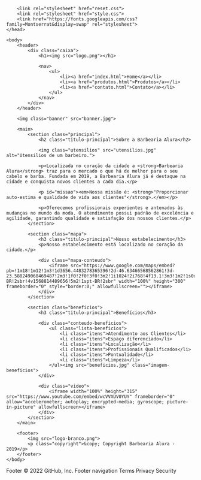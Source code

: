 <!DOCTYPE html>
<html lang="pt-br">
	<head>
		<meta charset="UTF-8">
		<meta name="viewport" content="width=device-width">
		<title>Barbearia Alura</title>

		<link rel="stylesheet" href="reset.css">
		<link rel="stylesheet" href="style.css">
		<link href="https://fonts.googleapis.com/css?family=Montserrat&display=swap" rel="stylesheet">
	</head>

	<body>
		<header>
			<div class="caixa">
				<h1><img src="logo.png"></h1>

				<nav>
					<ul>
						<li><a href="index.html">Home</a></li>
						<li><a href="produtos.html">Produtos</a></li>
						<li><a href="contato.html">Contato</a></li>
					</ul>
				</nav>
			</div>
		</header>

		<img class="banner" src="banner.jpg">

		<main>
			<section class="principal">
				<h2 class="titulo-principal">Sobre a Barbearia Alura</h2>

				<img class="utensilios" src="utensilios.jpg" alt="Utensilios de um barbeiro.">
		 
				<p>Localizada no coração da cidade a <strong>Barbearia Alura</strong> traz para o mercado o que há de melhor para o seu cabelo e barba. Fundada em 2019, a Barbearia Alura já é destaque na cidade e conquista novos clientes a cada dia.</p>

				<p id="missao"><em>Nossa missão é: <strong>"Proporcionar auto-estima e qualidade de vida aos clientes"</strong>.</em></p>

				<p>Oferecemos profissionais experientes e antenados às mudanças no mundo da moda. O atendimento possui padrão de excelência e agilidade, garantindo qualidade e satisfação dos nossos clientes.</p>
			</section>

			<section class="mapa">
				<h3 class="titulo-principal">Nosso estabelecimento</h3>
				<p>Nosso estabelecimento está localizado no coração da cidade.</p>

				<div class="mapa-conteudo">
					<iframe src="https://www.google.com/maps/embed?pb=!1m18!1m12!1m3!1d3656.4483278365396!2d-46.63466568562861!3d-23.588249068469487!2m3!1f0!2f0!3f0!3m2!1i1024!2i768!4f13.1!3m3!1m2!1s0x94ce5a2b2ed7f3a1%3A0xab35da2f5ca62674!2sCaelum!5e0!3m2!1spt-BR!2sbr!4v1568814489656!5m2!1spt-BR!2sbr" width="100%" height="300" frameborder="0" style="border:0;" allowfullscreen=""></iframe>
				</div>
			</section>

			<section class="beneficios">
				<h3 class="titulo-principal">Benefícios</h3>

				<div class="conteudo-beneficios">
					<ul class="lista-beneficios">
						<li class="itens">Atendimento aos Clientes</li>
						<li class="itens">Espaço diferenciado</li>
						<li class="itens">Localização</li>
						<li class="itens">Profissionais Qualificados</li>
						<li class="itens">Pontualidade</li>
						<li class="itens">Limpeza</li>
					</ul><img src="beneficios.jpg" class="imagem-beneficios">
				</div>

				<div class="video">
					<iframe width="100%" height="315" src="https://www.youtube.com/embed/wcVVXUV0YUY" frameborder="0" allow="accelerometer; autoplay; encrypted-media; gyroscope; picture-in-picture" allowfullscreen></iframe>
				</div>
			</section>
		</main>

		<footer>
			<img src="logo-branco.png">
			<p class="copyright">&copy; Copyright Barbearia Alura - 2019</p>
		</footer>
	</body>
</html>
Footer
© 2022 GitHub, Inc.
Footer navigation
Terms
Privacy
Security
